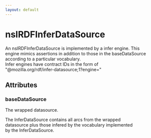 ```yaml
---
layout: default
---
```


# nsIRDFInferDataSource #
  
An nsIRDFInferDataSource is implemented by a infer engine. This  
engine mimics assertions in addition to those in the baseDataSource  
according to a particular vocabulary.  
Infer engines have contract IDs in the form of  
"@mozilla.org/rdf/infer-datasource;1?engine="  
  

## Attributes ##

### baseDataSource ###
  
  
The wrapped datasource.  
  
The InferDataSource contains all arcs from the wrapped  
datasource plus those infered by the vocabulary implemented  
by the InferDataSource.  
  
